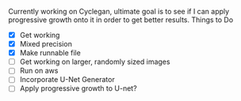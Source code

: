 Currently working on Cyclegan, ultimate goal is to see if I can apply progressive growth onto it in order to get better results.
Things to Do
- [x] Get working
- [x] Mixed precision
- [x] Make runnable file
- [ ] Get working on larger, randomly sized images
- [ ] Run on aws
- [ ] Incorporate U-Net Generator
- [ ] Apply progressive growth to U-net?
